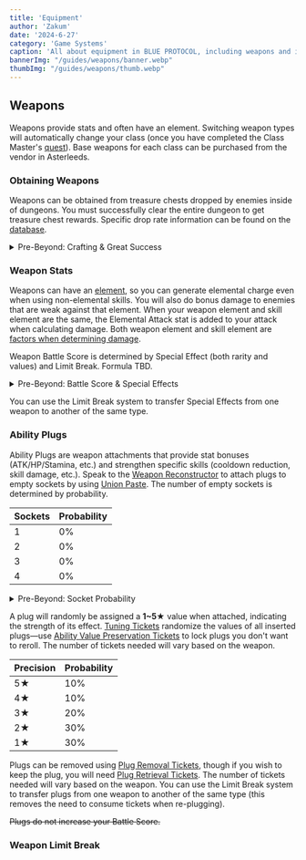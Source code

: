 ```yaml
---
title: 'Equipment'
author: 'Zakum'
date: '2024-6-27'
category: 'Game Systems'
caption: 'All about equipment in BLUE PROTOCOL, including weapons and imagine.'
bannerImg: "/guides/weapons/banner.webp"
thumbImg: "/guides/weapons/thumb.webp"
---
```


<script>
    import StickyNote from '$lib/components/StickyNote.svelte';
    import YouTube from '$lib/components/YouTube.svelte';
</script>

<!-- <YouTube 
    title="Weapons and Plugs" 
    id="zcSPxPQwuTo"
    bleed
/> -->

## Weapons
Weapons provide stats and often have an element. Switching weapon types will automatically change your class (once you have completed the Class Master's [quest](/db/quest/SQ101_001)). Base weapons for each class can be purchased from the vendor in Asterleeds.

### Obtaining Weapons
Weapons can be obtained from treasure chests dropped by enemies inside of dungeons. You must successfully clear the entire dungeon to get treasure chest rewards. Specific drop rate information can be found on the [database](/db).

<details class="surface1 p-4 rounded-2xl" style="max-inline-size: var(--text-length)">
    <summary class="arrow accent2">Pre-Beyond: Crafting & Great Success</summary>
    <small class="text3 font-semibold">The following section applies to weapons added to the game before the Beyond update (v1.06.000).</small>
    <p>
        Weapons can be crafted at the Crafting Machine found in town. Their recipes can be acquired through quests and <a href="/guides/adventure-boards">Adventure Boards</a>. 
    </p>
    <p>
        When obtaining a weapon, either through crafting or from a chest, there is a chance of it being a <strong>Great Success</strong>, granting more plug sockets and higher special effect values. When crafting, there are tickets that can boost the Great Success rate. There are also tickets that can guarantee a Great Success, though the amount needed will vary based on the weapon.
    </p>
</details>

### Weapon Stats
Weapons can have an [element](/guides/combat#elements), so you can generate elemental charge even when using non-elemental skills. You will also do bonus damage to enemies that are weak against that element. When your weapon element and skill element are the same, the Elemental Attack stat is added to your attack when calculating damage. Both weapon element and skill element are [factors when determining damage](/guides/combat#weapon-skill-interaction).

Weapon Battle Score is determined by Special Effect (both rarity and values) and Limit Break. Formula TBD.

<details class="surface1 p-4 rounded-2xl" style="max-inline-size: var(--text-length)">
    <summary class="arrow accent2">Pre-Beyond: Battle Score & Special Effects</summary>
    <small class="text3 font-semibold">The following section applies to weapons added to the game before the Beyond update (v1.06.000).</small>
    <p>
        Weapons provide <strong>50 &times; (Item Level)</strong> Battle Score, and they will level sync if their max item level is higher than your current class level.
    </p>
    <p>
        Special Effects provide bonus damage to a classification of enemies. For example, a highly sought-after line is Grand Killer G1 (Ground Killer) which deals 11% bonus damage to all enemies that stand on the ground. The Special Effect on a weapon is randomly determined between a few weapon-specific options and cannot be changed. The bonus damage is randomly determined within a range.
    </p>
    <table>
        <caption style="caption-side: bottom;">
            Special Effects for <a href="/db/weapons/106001201">Pyroclastic Bow</a>.<br>Demihuman Killer applies to a broader range of enemies and thus has lower values.
        </caption>
        <thead>
            <tr>
                <th>Special Effect</th>
                <th>Great Success Value</th>
                <th>Success Value</th>
                <th>Probability</th>
            </tr>
        </thead>
        <tbody>
            <tr>
                <td>Golem Killer G1</td>
                <td>+11% ~ +13%</td>
                <td>+5% ~ +8%</td>
                <td>20%</td>
            </tr>
            <tr>
                <td>Goblin Killer G1</td>
                <td>+11% ~ +13%</td>
                <td>+5% ~ +8%</td>
                <td>40%</td>
            </tr>
            <tr>
                <td>Demihuman Killer G1</td>
                <td>+9% ~ +11%</td>
                <td>+4% ~ +7%</td>
                <td>40%</td>
            </tr>
        </tbody>
    </table>
    <p>
        There are also some Special Effects that only appear on weapons obtained from dungeon treasure chests. For the weapon above, it is a Boar Killer line.
    </p>
</details>

You can use the Limit Break system to transfer Special Effects from one weapon to another of the same type.

### Ability Plugs
Ability Plugs are weapon attachments that provide stat bonuses (ATK/HP/Stamina, etc.) and strengthen specific skills (cooldown reduction, skill damage, etc.). Speak to the [Weapon Reconstructor](/map) to attach plugs to empty sockets by using [Union Paste](/db/items/175100000). The number of empty sockets is determined by probability.

| Sockets  | Probability |
|----------|-------------|
| 1        | 0%         |
| 2        | 0%         | 
| 3        | 0%         | 
| 4        | 0%         |

<details class="surface1 p-4 rounded-2xl" style="max-inline-size: var(--text-length)">
    <summary class="arrow accent2">Pre-Beyond: Socket Probability</summary>
    <small class="text3 font-semibold">The following section applies to weapons added to the game before the Beyond update (v1.06.000).</small>
    <p>
        The number of empty sockets will be determined by whether the weapon was a Success or a Great Success. Socket Expansion tickets can be used to open more sockets on a weapon with less than 4 sockets.
    </p>
    <table>
        <caption style="caption-side: bottom">
            Example weapon: <a href="/db/weapons/106001201">Pyroclastic Bow</a>.
        </caption>
        <thead>
            <tr>
                <th>Socket Count</th>
                <th>Probability (Great Success)</th>
                <th>Probability (Success)</th>
            </tr>
        </thead>
        <tbody>
            <tr>
                <td>1</td>
                <td>0%</td>
                <td>100%</td>
            </tr>
            <tr>
                <td>2</td>
                <td>15%</td>
                <td>0%</td>
            </tr>
            <tr>
                <td>3</td>
                <td>50%</td>
                <td>0%</td>
            </tr>
            <tr>
                <td>4</td>
                <td>35%</td>
                <td>0%</td>
            </tr>
        </tbody>
    </table>
</details>

A plug will randomly be assigned a **1~5★** value when attached, indicating the strength of its effect. [Tuning Tickets](/db/tokens/140000300) randomize the values of all inserted plugs—use [Ability Value Preservation Tickets](/db/tokens/140000400) to lock plugs you don't want to reroll. The number of tickets needed will vary based on the weapon.

| Precision | Probability |
|-----------|-------------|
| 5★        | 10%         |
| 4★        | 10%         | 
| 3★        | 20%         | 
| 2★        | 30%         | 
| 1★        | 30%         | 

Plugs can be removed using [Plug Removal Tickets](/db/tokens/140000700), though if you wish to keep the plug, you will need [Plug Retrieval Tickets](/db/tokens/140000900). The number of tickets needed will vary based on the weapon. You can use the Limit Break system to transfer plugs from one weapon to another of the same type (this removes the need to consume tickets when re-plugging).

~~Plugs do not increase your Battle Score.~~



### Weapon Limit Break